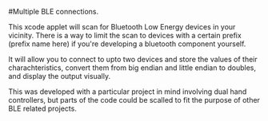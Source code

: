 #Multiple BLE connections.

This xcode applet will scan for Bluetooth Low Energy devices in your vicinity. There is a way to limit the scan to devices with a certain prefix (prefix name here) if you're developing a bluetooth component yourself.

It will allow you to connect to upto two devices and store the values of their charachteristics, convert them from big endian and little endian to doubles, and display the output visually.

This was developed with a particular project in mind involving dual hand controllers, but parts of the code could be scalled to fit the purpose of other BLE related projects.